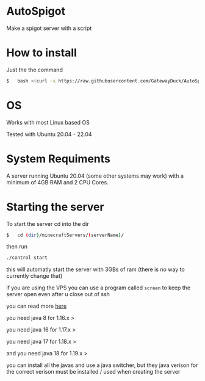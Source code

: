 # AutoSpigot
Make a spigot server with a script



# How to install
Just the the command
```bash
$   bash <(curl -s https://raw.githubusercontent.com/GatewayDuck/AutoSpigot/main/install.sh_)
```

# OS
Works with most Linux based OS

Tested with Ubuntu 20.04 - 22.04

# System Requiments
A server running Ubuntu 20.04 (some other systems may work) with a minimum of 4GB RAM and 2 CPU Cores.


# Starting the server
To start the server cd into the dir
```bash
$   cd (dir)/minecraftServers/(serverName)/
```
then run
```bash
./control start
```
this will automatly start the server with 3GBs of ram (there is no way to currently change that)

if you are using the VPS you can use a program called `screen` to keep the server open even after u close out of ssh

you can read more [here](https://www.digitalocean.com/community/tutorials/how-to-install-and-use-screen-on-an-ubuntu-cloud-server)

you need java 8 for 1.16.x >

you need java 16 for 1.17.x >

you need java 17 for 1.18.x >

and you need java 18 for 1.19.x >

you can install all the javas and use a java switcher, but they java verison for the correct verison must be installed / used when creating the server
